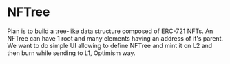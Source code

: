 # NFTree
Plan is to build a tree-like data structure composed of ERC-721 NFTs. An NFTree can have 1 root and many elements having an address of it's parent. We want to do simple UI allowing to define NFTree and mint it on L2 and then burn while sending to L1, Optimism way.
